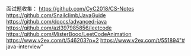 面试题收集：
https://github.com/CyC2018/CS-Notes
https://github.com/Snailclimb/JavaGuide
https://github.com/doocs/advanced-java
https://github.com/azl397985856/leetcode
https://github.com/MisterBooo/LeetCodeAnimation
https://www.v2ex.com/t/546203?p=2
https://www.v2ex.com/t/551894"# java-interview" 

